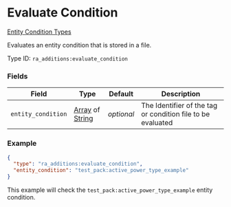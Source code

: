 # Evaluate Condition
[Entity Condition Types](../entity_condition_types.md)

Evaluates an entity condition that is stored in a file.

Type ID: `ra_additions:evaluate_condition`
### Fields
 | Field | Type | Default | Description | 
|---|---|---|---|
 | `entity_condition` | [Array](../data_types/array.md) of [String](../data_types/string.md) | _optional_ | The Identifier of the tag or condition file to be evaluated | 

### Example
```json
{
  "type": "ra_additions:evaluate_condition",
  "entity_condition": "test_pack:active_power_type_example"
}
```
This example will check the `test_pack:active_power_type_example` entity condition.
